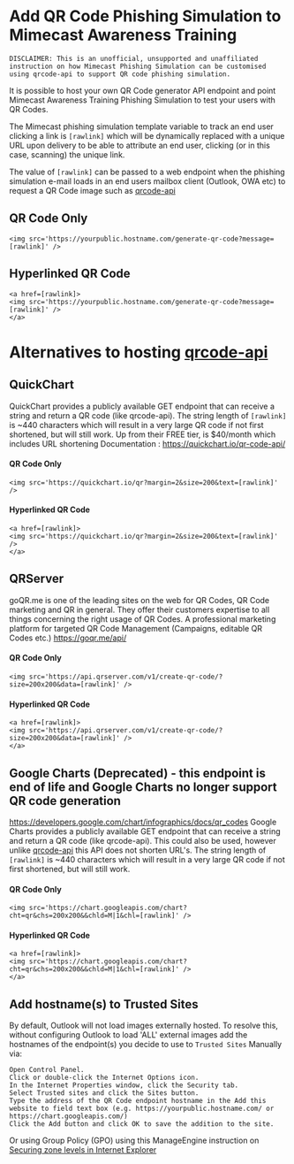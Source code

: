 # Add QR Code Phishing Simulation to Mimecast Awareness Training
````
DISCLAIMER: This is an unofficial, unsupported and unaffiliated instruction on how Mimecast Phishing Simulation can be customised using qrcode-api to support QR code phishing simulation.
````

It is possible to host your own QR Code generator API endpoint and point Mimecast Awareness Training Phishing Simulation to test your users with QR Codes.


The Mimecast phishing simulation template variable to track an end user clicking a link is `[rawlink]` which will be dynamically replaced with a unique URL upon delivery to be able to attribute an end user, clicking (or in this case, scanning) the unique link.

The value of `[rawlink]` can be passed to a web endpoint when the phishing simulation e-mail loads in an end users mailbox client (Outlook, OWA etc) to request a QR Code image such as [qrcode-api](https://github.com/smck83/qrcode-api/)

## QR Code Only
````
<img src='https://yourpublic.hostname.com/generate-qr-code?message=[rawlink]' />
````
## Hyperlinked QR Code
````
<a href=[rawlink]>
<img src='https://yourpublic.hostname.com/generate-qr-code?message=[rawlink]' />
</a>
````
# Alternatives to hosting [qrcode-api](https://github.com/smck83/qrcode-api/)

## QuickChart
QuickChart provides a publicly available GET endpoint that can receive a string and return a QR code (like qrcode-api). The string length of `[rawlink]` is ~440 characters which will result in a very large QR code if not first shortened, but will still work. Up from their FREE tier, is $40/month which includes URL shortening Documentation : https://quickchart.io/qr-code-api/

#### QR Code Only

````
<img src='https://quickchart.io/qr?margin=2&size=200&text=[rawlink]' />
````

#### Hyperlinked QR Code

````
<a href=[rawlink]>
<img src='https://quickchart.io/qr?margin=2&size=200&text=[rawlink]' />
</a>
````

## QRServer
goQR.me is one of the leading sites on the web for QR Codes, QR Code marketing and QR in general. They offer their customers expertise to all things concerning the right usage of QR Codes. A professional marketing platform for targeted QR Code Management (Campaigns, editable QR Codes etc.) https://goqr.me/api/

#### QR Code Only

````
<img src='https://api.qrserver.com/v1/create-qr-code/?size=200x200&data=[rawlink]' />
````

#### Hyperlinked QR Code

````
<a href=[rawlink]>
<img src='https://api.qrserver.com/v1/create-qr-code/?size=200x200&data=[rawlink]' />
</a>
````

## Google Charts (Deprecated) - this endpoint is end of life and Google Charts no longer support QR code generation
https://developers.google.com/chart/infographics/docs/qr_codes
Google Charts provides a publicly available GET endpoint that can receive a string and return a QR code (like qrcode-api). This could also be used, however unlike [qrcode-api](https://github.com/smck83/qrcode-api/) this API does not shorten URL's. The string length of `[rawlink]` is ~440 characters which will result in a very large QR code if not first shortened, but will still work.

#### QR Code Only

````
<img src='https://chart.googleapis.com/chart?cht=qr&chs=200x200&&chld=M|1&chl=[rawlink]' />
````

#### Hyperlinked QR Code

````
<a href=[rawlink]>
<img src='https://chart.googleapis.com/chart?cht=qr&chs=200x200&&chld=M|1&chl=[rawlink]' />
</a>
````


## Add hostname(s) to Trusted Sites
By default, Outlook will not load images externally hosted. To resolve this, without configuring Outlook to load 'ALL' external images add the hostnames of the endpoint(s) you decide to use to `Trusted Sites`
Manually via:

````
Open Control Panel.
Click or double-click the Internet Options icon.
In the Internet Properties window, click the Security tab.
Select Trusted sites and click the Sites button.
Type the address of the QR Code endpoint hostname in the Add this website to field text box (e.g. https://yourpublic.hostname.com/ or https://chart.googleapis.com/)
Click the Add button and click OK to save the addition to the site.
````
Or using Group Policy (GPO) using this ManageEngine instruction on [Securing zone levels in Internet Explorer](https://blogs.manageengine.com/active-directory/2018/08/02/securing-zone-levels-internet-explorer.html)

